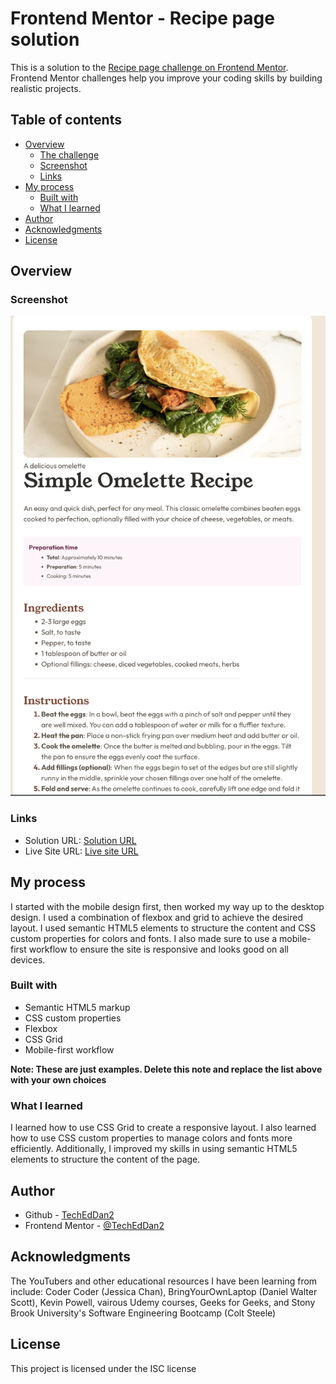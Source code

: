 # Frontend Mentor - Recipe page solution

This is a solution to the [Recipe page challenge on Frontend Mentor](https://www.frontendmentor.io/challenges/recipe-page-KiTsR8QQKm). Frontend Mentor challenges help you improve your coding skills by building realistic projects. 

## Table of contents

- [Overview](#overview)
  - [The challenge](#the-challenge)
  - [Screenshot](#screenshot)
  - [Links](#links)
- [My process](#my-process)
  - [Built with](#built-with)
  - [What I learned](#what-i-learned)
- [Author](#author)
- [Acknowledgments](#acknowledgments)
- [License](#license) 


## Overview

### Screenshot

![Final Verson Desktop](./assets/images/screenshot.png)


### Links

- Solution URL: [Solution URL](https://github.com/TechEdDan2/RecipePageFM)
- Live Site URL: [Live site URL](https://techeddan2.github.io/RecipePageFM/)

## My process
I started with the mobile design first, then worked my way up to the desktop design. I used a combination of flexbox and grid to achieve the desired layout. I used semantic HTML5 elements to structure the content and CSS custom properties for colors and fonts. I also made sure to use a mobile-first workflow to ensure the site is responsive and looks good on all devices.

### Built with

- Semantic HTML5 markup
- CSS custom properties
- Flexbox
- CSS Grid
- Mobile-first workflow

**Note: These are just examples. Delete this note and replace the list above with your own choices**

### What I learned
I learned how to use CSS Grid to create a responsive layout. I also learned how to use CSS custom properties to manage colors and fonts more efficiently. Additionally, I improved my skills in using semantic HTML5 elements to structure the content of the page.


## Author
- Github - [TechEdDan2](https://github.com/TechEdDan2)
- Frontend Mentor - [@TechEdDan2](https://www.frontendmentor.io/profile/TechEdDan2)

## Acknowledgments
The YouTubers and other educational resources I have been learning from include: Coder Coder (Jessica Chan), BringYourOwnLaptop (Daniel Walter Scott), Kevin Powell, vairous Udemy courses, Geeks for Geeks, and Stony Brook University's Software Engineering Bootcamp (Colt Steele) 

## License
This project is licensed under the ISC license
